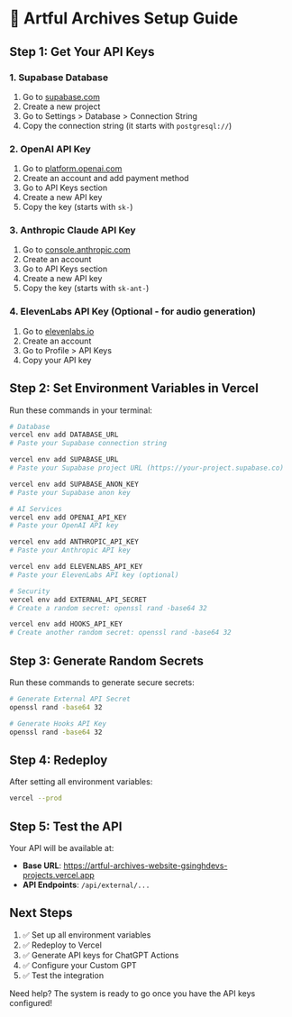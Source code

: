 # 🚀 Artful Archives Setup Guide

## Step 1: Get Your API Keys

### 1. Supabase Database
1. Go to [supabase.com](https://supabase.com)
2. Create a new project
3. Go to Settings > Database > Connection String
4. Copy the connection string (it starts with `postgresql://`)

### 2. OpenAI API Key
1. Go to [platform.openai.com](https://platform.openai.com)
2. Create an account and add payment method
3. Go to API Keys section
4. Create a new API key
5. Copy the key (starts with `sk-`)

### 3. Anthropic Claude API Key
1. Go to [console.anthropic.com](https://console.anthropic.com)
2. Create an account
3. Go to API Keys section
4. Create a new API key
5. Copy the key (starts with `sk-ant-`)

### 4. ElevenLabs API Key (Optional - for audio generation)
1. Go to [elevenlabs.io](https://elevenlabs.io)
2. Create an account
3. Go to Profile > API Keys
4. Copy your API key

## Step 2: Set Environment Variables in Vercel

Run these commands in your terminal:

```bash
# Database
vercel env add DATABASE_URL
# Paste your Supabase connection string

vercel env add SUPABASE_URL
# Paste your Supabase project URL (https://your-project.supabase.co)

vercel env add SUPABASE_ANON_KEY
# Paste your Supabase anon key

# AI Services
vercel env add OPENAI_API_KEY
# Paste your OpenAI API key

vercel env add ANTHROPIC_API_KEY
# Paste your Anthropic API key

vercel env add ELEVENLABS_API_KEY
# Paste your ElevenLabs API key (optional)

# Security
vercel env add EXTERNAL_API_SECRET
# Create a random secret: openssl rand -base64 32

vercel env add HOOKS_API_KEY
# Create another random secret: openssl rand -base64 32
```

## Step 3: Generate Random Secrets

Run these commands to generate secure secrets:

```bash
# Generate External API Secret
openssl rand -base64 32

# Generate Hooks API Key
openssl rand -base64 32
```

## Step 4: Redeploy

After setting all environment variables:

```bash
vercel --prod
```

## Step 5: Test the API

Your API will be available at:
- **Base URL**: https://artful-archives-website-gsinghdevs-projects.vercel.app
- **API Endpoints**: `/api/external/...`

## Next Steps

1. ✅ Set up all environment variables
2. ✅ Redeploy to Vercel
3. ✅ Generate API keys for ChatGPT Actions
4. ✅ Configure your Custom GPT
5. ✅ Test the integration

Need help? The system is ready to go once you have the API keys configured!
